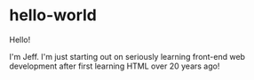# hello-world

Hello!

I'm Jeff. I'm just starting out on seriously learning front-end web development after first learning HTML over 20 years ago!
